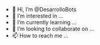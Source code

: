 - 👋 Hi, I’m @DesarrolloBots
- 👀 I’m interested in ...
- 🌱 I’m currently learning ...
- 💞️ I’m looking to collaborate on ...
- 📫 How to reach me ...

<!---
DesarrolloBots/DesarrolloBots is a ✨ special ✨ repository because its `README.md` (this file) appears on your GitHub profile.
You can click the Preview link to take a look at your changes.
--->
